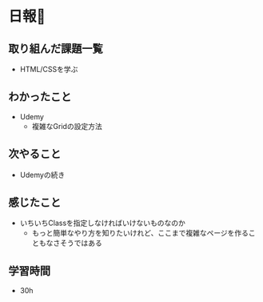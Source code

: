 # 日報🐶

## 取り組んだ課題一覧

* HTML/CSSを学ぶ

## わかったこと

* Udemy
  * 複雑なGridの設定方法

## 次やること

* Udemyの続き

## 感じたこと

* いちいちClassを指定しなければいけないものなのか
  * もっと簡単なやり方を知りたいけれど、ここまで複雑なページを作ることもなさそうではある

## 学習時間

* 30h
